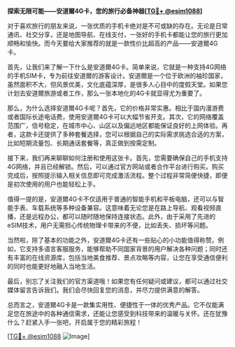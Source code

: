 **探索无限可能——安道爾4G卡，您的旅行必备神器[[TG💪+ @esim1088](https://t.me/s/esim1088)]**

对于喜欢旅行的朋友来说，一张优质的手机卡绝对是不可或缺的存在。无论是日常通讯、社交分享，还是地图导航、在线支付，一张好的手机卡都能让您的旅行更加顺畅和愉快。而今天要给大家推荐的就是一款性价比超高的产品——安道爾4G卡。

首先，让我们来了解一下什么是安道爾4G卡。简单来说，它就是一种支持4G网络的手机SIM卡，专为前往安道爾的游客设计。安道爾是一个位于欧洲的袖珍国家，虽然面积不大，但风景优美，文化底蕴深厚，是很多人心目中的度假天堂。如果您计划去安道爾旅游或者工作，那么一张本地化的4G卡就显得尤为重要了。

那么，为什么选择安道爾4G卡呢？首先，它的价格非常实惠。相比于国内漫游费或者国际长途电话费，使用安道爾4G卡可以大幅节省开支。其次，它的网络覆盖范围广，信号稳定，在城市中心、山区以及偏远地区都能保证良好的上网体验。再者，这款卡还提供了多种套餐选择，您可以根据自己的实际需求挑选合适的方案，比如短期流量包、长期通话套餐等，真正做到按需定制。

接下来，我们再来聊聊如何注册和使用这张卡。首先，您需要确保自己的手机支持4G网络，并且已经解锁。然后，可以通过官方网站或者合作平台进行购买。购买完成后，按照提示输入相关信息即可完成激活流程。整个过程非常简便快捷，即便是初次使用的用户也能轻松上手。

值得一提的是，安道爾4G卡不仅适用于普通的智能手机和平板电脑，还可以与智能手表、车载系统等多种设备兼容。这意味着无论您是在路上导航、观看视频直播，还是远程办公，都可以随时随地保持连接状态。此外，由于采用了先进的eSIM技术，用户无需担心传统物理卡带来的不便，比如丢失、损坏等问题。

当然啦，除了基本的功能之外，安道爾4G卡还有一些贴心的小功能值得称赞。例如，它支持多语言客服服务，能够帮助不同国家背景的用户解决各种问题；同时还有丰富的在线资源库，包括当地美食推荐、景点攻略等内容，让您在享受通信便利的同时也能更好地融入当地生活。

最后，别忘了关注我们的官方渠道哦！如果您有任何疑问或建议，都可以通过社交媒体留言告诉我们。我们会尽快回复您的消息，并尽力提供满意的解答。

总而言之，安道爾4G卡是一款集实用性、便捷性于一体的优秀产品。它不仅能满足您在旅途中的各种通信需求，还能让您感受到科技带来的温暖与关怀。还在犹豫什么？赶紧入手一张吧，开启属于您的精彩旅程！

[[TG💪+ @esim1088](https://t.me/s/esim1088) ![Image](https://i.postimg.cc/4NQfJmqS/Snipaste-2025-05-13-00-14-12.png)]